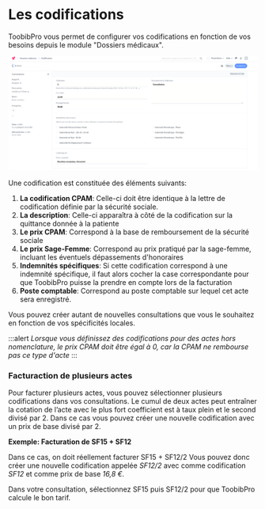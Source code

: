 # Les codifications

ToobibPro vous permet de configurer vos codifications en fonction de vos besoins depuis le module "Dossiers médicaux".

![Codification](/content/maia/first_steps/new_invoice/codification.png)

Une codification est constituée des éléments suivants:

1. **La codification CPAM**: Celle-ci doit être identique à la lettre de codification définie par la sécurité sociale.
2. **La description**: Celle-ci apparaîtra à côté de la codification sur la quittance donnée à la patiente
3. **Le prix CPAM**: Correspond à la base de remboursement de la sécurité sociale
4. **Le prix Sage-Femme**: Correspond au prix pratiqué par la sage-femme, incluant les éventuels dépassements d'honoraires
5. **Indemnités spécifiques**: Si cette codification correspond à une indemnité spécifique, il faut alors cocher la case correspondante pour que ToobibPro puisse la prendre en compte lors de la facturation
6. **Poste comptable**: Correspond au poste comptable sur lequel cet acte sera enregistré.


Vous pouvez créer autant de nouvelles consultations que vous le souhaitez en fonction de vos spécificités locales.

:::alert
*Lorsque vous définissez des codifications pour des actes hors nomenclature, le prix CPAM doit être égal à 0, car la CPAM ne rembourse pas ce type d'acte*
:::

### Facturaction de plusieurs actes

Pour facturer plusieurs actes, vous pouvez sélectionner plusieurs codifications dans vos consultations.
Le cumul de deux actes peut entraîner la cotation de l’acte avec le plus fort coefficient est à taux plein et le second divisé par 2.
Dans ce cas vous pouvez créer une nouvelle codification avec un prix de base divisé par 2.

**Exemple: Facturation de SF15 + SF12**

Dans ce cas, on doit réellement facturer SF15 + SF12/2
Vous pouvez donc créer une nouvelle codification appelée *SF12/2* avec comme codification *SF12* et comme prix de base *16,8 €*.

Dans votre consultation, sélectionnez SF15 puis SF12/2 pour que ToobibPro calcule le bon tarif.
